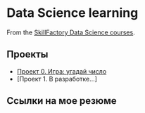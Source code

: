 # Data Science learning

From the [SkillFactory Data Science courses](https://skillfactory.ru/data-scientist).

## Проекты

* [Проект 0. Игра: угадай число](https://github.com/mrKaffeine/autistic_convulsions/tree/main/project_0)
* [Проект 1. В разработке...]

## Ссылки на мое резюме
